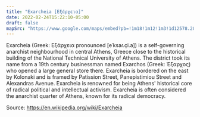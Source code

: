 ```yaml
---
title: "Exarcheia [Εξάρχεια]"
date: 2022-02-24T15:22:10-05:00
draft: false
mapSrc: "https://www.google.com/maps/embed?pb=!1m18!1m12!1m3!1d12578.286894473396!2d23.730182749095544!3d37.987122987425614!2m3!1f0!2f0!3f0!3m2!1i1024!2i768!4f13.1!3m3!1m2!1s0x14a1bd369acac893%3A0x2600bd2df93b4d72!2sExarcheia%2C%20Athens%2C%20Greece!5e0!3m2!1sen!2sus!4v1660660476331!5m2!1sen!2sus"
---
```


Exarcheia (Greek: Εξάρχεια pronounced [eˈksaɾ.çi.a]) is a
self-governing anarchist neighbourhood in central Athens, Greece close
to the historical building of the National Technical University of
Athens. The district took its name from a 19th century
businessman named Exarchos (Greek: Έξαρχος) who opened a large general
store there. Exarcheia is bordered on the east by Kolonaki and is
framed by Patission Street, Panepistimiou Street and Alexandras
Avenue. Exarcheia is renowned for being Athens' historical core of
radical political and intellectual activism. Exarcheia is often
considered the anarchist quarter of Athens, known for its radical
democracy.

Source: https://en.wikipedia.org/wiki/Exarcheia

